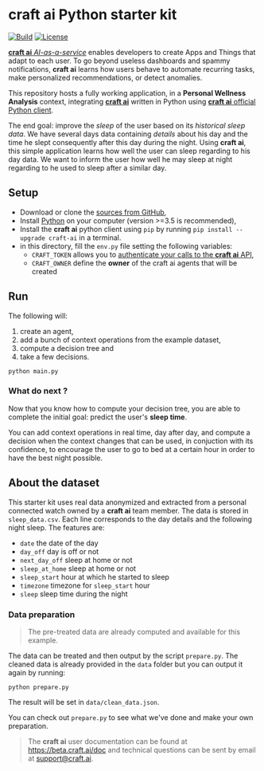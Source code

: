 # **craft ai** Python starter kit #

[![Build](https://img.shields.io/travis/craft-ai/craft-ai-starterkit-python/master.svg?style=flat-square)](https://travis-ci.org/craft-ai/craft-ai-starterkit-python) [![License](https://img.shields.io/badge/license-BSD--3--Clause-42358A.svg?style=flat-square)](LICENSE)

[**craft ai** _AI-as-a-service_](http://craft.ai) enables developers to create Apps and Things that adapt to each user. To go beyond useless dashboards and spammy notifications, **craft ai** learns how users behave to automate recurring tasks, make personalized recommendations, or detect anomalies.

This repository hosts a fully working application, in a **Personal Wellness Analysis** context, integrating [**craft ai**](http://craft.ai) written in Python using [**craft ai** official Python client](https://pypi.python.org/pypi?:action=display&name=craft-ai).

The end goal: improve the _sleep_ of the user based on its _historical sleep data_. We have several days data containing _details_ about his day and the time he slept consequently after this day during the night. Using **craft ai**, this simple application learns how well the user can sleep regarding to his day data. We want to inform the user how well he may sleep at night regarding to he used to sleep after a similar day.

## Setup ##

- Download or clone the [sources from GitHub](https://github.com/craft-ai/craft-ai-starterkit-python),
- Install [Python](https://www.python.org/downloads/) on your computer (version >=3.5 is recommended),
- Install the **craft ai** python client using `pip` by running `pip install --upgrade craft-ai` in a terminal.
- in this directory, fill the `env.py` file setting the following variables:
    - `CRAFT_TOKEN` allows you to [authenticate your calls to the **craft ai** API](https://beta.craft.ai/doc/python#1---retrieve-your-credentials),
    - `CRAFT_OWNER` define the **owner** of the craft ai agents that will be created

## Run ##

The following will:

1. create an agent,
2. add a bunch of context operations from the example dataset,
3. compute a decision tree and
4. take a few decisions.

```console
python main.py
```

### What do next ? ###

Now that you know how to compute your decision tree, you are able to complete the initial goal: predict the user's **sleep time**.

You can add context operations in real time, day after day, and compute a decision when the context changes that can be used, in conjuction with its confidence, to encourage the user to go to bed at a certain hour in order to have the best night possible.

## About the dataset ##

This starter kit uses real data anonymized and extracted from a personal connected watch owned by a **craft ai** team member. The data is stored in `sleep_data.csv`. Each line corresponds to the day details and the following night sleep. The features are:

* `date` the date of the day
* `day_off` day is off or not
* `next_day_off` sleep at home or not
* `sleep_at_home` sleep at home or not
* `sleep_start` hour at which he started to sleep
* `timezone` timezone for `sleep_start` hour
* `sleep` sleep time during the night

### Data preparation ###

> The pre-treated data are already computed and available for this example.

The data can be treated and then output by the script `prepare.py`. The cleaned data is already provided in the `data` folder but you can output it again by running:
```console
python prepare.py
```

The result will be set in `data/clean_data.json`.

You can check out `prepare.py` to see what we've done and make your own preparation.

> The **craft ai** user documentation can be found at <https://beta.craft.ai/doc> and technical questions can be sent by email at [support@craft.ai]('mailto:support@craft.ai').
